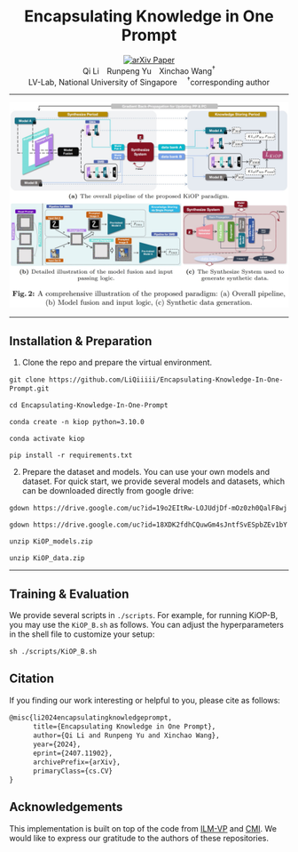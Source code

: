 <div align="center">
<h1>Encapsulating Knowledge in One Prompt</h1>

<div>
<a target="_blank" href="https://arxiv.org/abs/2407.11902">
  <img src="https://img.shields.io/badge/arXiv-2312.17142-b31b1b.svg" alt="arXiv Paper"/>
</a>
</div>

<div>
Qi Li&emsp;Runpeng Yu&emsp;Xinchao Wang<sup>&dagger;</sup>
</div>
<div>
    LV-Lab, National University of Singapore&emsp;
    <sup>&dagger;</sup>corresponding author 
</div>
</div>
</div>



---
![overall_structure](./datafree/ECCV2024_KiOP_pipeline.jpg)

---

## Installation & Preparation

1. Clone the repo and prepare the virtual environment.

```
git clone https://github.com/LiQiiiii/Encapsulating-Knowledge-In-One-Prompt.git
```

```
cd Encapsulating-Knowledge-In-One-Prompt
```

```
conda create -n kiop python=3.10.0
```

```
conda activate kiop
```

```
pip install -r requirements.txt
```

2. Prepare the dataset and models. You can use your own models and dataset. For quick start, we provide several models and datasets, which can be downloaded directly from google drive:

```
gdown https://drive.google.com/uc?id=19o2EItRw-LOJUdjDf-mOz0zh0QalF8wj
```

```
gdown https://drive.google.com/uc?id=18XDK2fdhCQuwGm4sJntfSvESpbZEv1bY
```

```
unzip KiOP_models.zip
```

```
unzip KiOP_data.zip
```


---

## Training & Evaluation

We provide several scripts in ```./scripts```. For example, for running KiOP-B, you may use the ```KiOP_B.sh``` as follows. You can adjust the hyperparameters in the shell file to customize your setup:

```
sh ./scripts/KiOP_B.sh
```

## Citation

If you finding our work interesting or helpful to you, please cite as follows:

```
@misc{li2024encapsulatingknowledgeprompt,
      title={Encapsulating Knowledge in One Prompt}, 
      author={Qi Li and Runpeng Yu and Xinchao Wang},
      year={2024},
      eprint={2407.11902},
      archivePrefix={arXiv},
      primaryClass={cs.CV}
}
```

## Acknowledgements

This implementation is built on top of the code from [ILM-VP](https://github.com/OPTML-Group/ILM-VP) and [CMI](https://github.com/zju-vipa/CMI). We would like to express our gratitude to the authors of these repositories.


